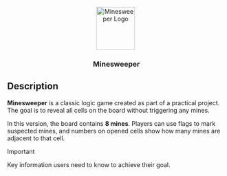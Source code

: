 <p align="center">
  <img width="90" height="100" alt="Minesweeper Logo" src="https://github.com/user-attachments/assets/3a3f731a-c2de-4bb9-9309-1bcddef60873" />
</p>
<h3 align="center">‎‎‎ Minesweeper</h3>



## Description


**Minesweeper** is a classic logic game created as part of a practical project. The goal is to reveal all cells on the board without triggering any mines.  

In this version, the board contains **8 mines**. Players can use flags to mark suspected mines, and numbers on opened cells show how many mines are adjacent to that cell.

> [!IMPORTANT]
> Key information users need to know to achieve their goal.

